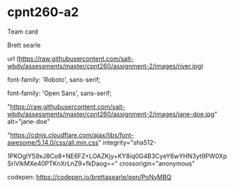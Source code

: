 # cpnt260-a2
Team card


Brett searle  


url (https://raw.githubusercontent.com/sait-wbdv/assessments/master/cpnt260/assignment-2/images/river.jpg)



font-family: 'Roboto', sans-serif;  


font-family: 'Open Sans', sans-serif;


"https://raw.githubusercontent.com/sait-wbdv/assessments/master/cpnt260/assignment-2/images/jane-doe.jpg" alt="jane-doe"


"https://cdnjs.cloudflare.com/ajax/libs/font-awesome/5.14.0/css/all.min.css" integrity="sha512-


1PKOgIY59xJ8Co8+NE6FZ+LOAZKjy+KY8iq0G4B3CyeY6wYHN3yt9PW0XpSriVlkMXe40PTKnXrLnZ9+fkDaog==" crossorigin="anonymous"


codepen: https://codepen.io/brettasearle/pen/PoNvMBQ
